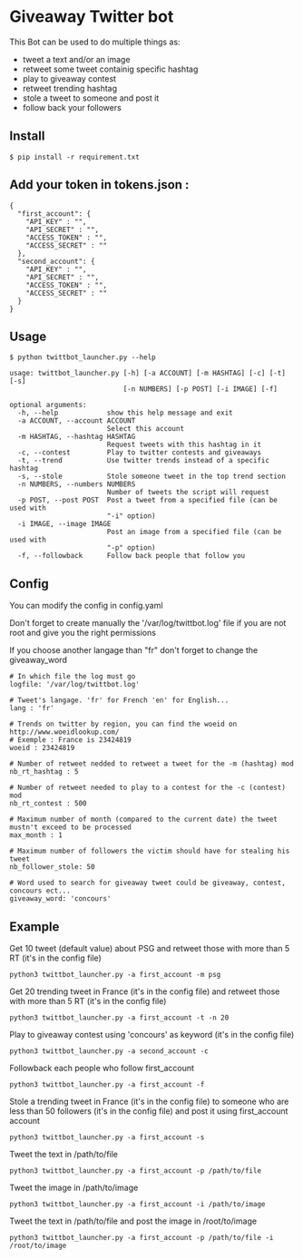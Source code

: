 # Giveaway Twitter bot
This Bot can be used to do multiple things as:
- tweet a text and/or an image
- retweet some tweet containig specific hashtag
- play to giveaway contest
- retweet trending hashtag
- stole a tweet to someone and post it
- follow back your followers

## Install

`$ pip install -r requirement.txt`

## Add your token in tokens.json :

```
{
  "first_account": {
    "API_KEY" : "",
    "API_SECRET" : "",
    "ACCESS_TOKEN" : "",
    "ACCESS_SECRET" : ""
  },
  "second_account": {
    "API_KEY" : "",
    "API_SECRET" : "",
    "ACCESS_TOKEN" : "",
    "ACCESS_SECRET" : ""
  }
}
```
## Usage
```
$ python twittbot_launcher.py --help

usage: twittbot_launcher.py [-h] [-a ACCOUNT] [-m HASHTAG] [-c] [-t] [-s]
                            [-n NUMBERS] [-p POST] [-i IMAGE] [-f]

optional arguments:
  -h, --help            show this help message and exit
  -a ACCOUNT, --account ACCOUNT
                        Select this account
  -m HASHTAG, --hashtag HASHTAG
                        Request tweets with this hashtag in it
  -c, --contest         Play to twitter contests and giveaways
  -t, --trend           Use twitter trends instead of a specific hashtag
  -s, --stole           Stole someone tweet in the top trend section
  -n NUMBERS, --numbers NUMBERS
                        Number of tweets the script will request
  -p POST, --post POST  Post a tweet from a specified file (can be used with
                        "-i" option)
  -i IMAGE, --image IMAGE
                        Post an image from a specified file (can be used with
                        "-p" option)
  -f, --followback      Follow back people that follow you
```

## Config
You can modify the config in config.yaml

Don't forget to create manually the '/var/log/twittbot.log' file if you are not root and give you the right permissions

If you choose another langage than "fr" don't forget to change the giveaway_word
```buildoutcfg
# In which file the log must go
logfile: '/var/log/twittbot.log'

# Tweet's langage. 'fr' for French 'en' for English...
lang : 'fr'

# Trends on twitter by region, you can find the woeid on http://www.woeidlookup.com/
# Exemple : France is 23424819
woeid : 23424819

# Number of retweet nedded to retweet a tweet for the -m (hashtag) mod
nb_rt_hashtag : 5

# Number of retweet needed to play to a contest for the -c (contest) mod
nb_rt_contest : 500

# Maximum number of month (compared to the current date) the tweet mustn't exceed to be processed
max_month : 1

# Maximum number of followers the victim should have for stealing his tweet
nb_follower_stole: 50

# Word used to search for giveaway tweet could be giveaway, contest, concours ect...
giveaway_word: 'concours'
```

## Example

Get 10 tweet (default value) about PSG and retweet those with more than 5 RT (it's in the config file)
```
python3 twittbot_launcher.py -a first_account -m psg
```

Get 20 trending tweet in France (it's in the config file) and retweet those with more than 5 RT (it's in the config file)
```
python3 twittbot_launcher.py -a first_account -t -n 20
```

Play to giveaway contest using 'concours' as keyword (it's in the config file)
```
python3 twittbot_launcher.py -a second_account -c 
```


Followback each people who follow first_account
```
python3 twittbot_launcher.py -a first_account -f
```


Stole a trending tweet in France (it's in the config file) to someone who are less than 50 followers (it's in the config file) and post it using first_account account
```
python3 twittbot_launcher.py -a first_account -s
```


Tweet the text in /path/to/file
```
python3 twittbot_launcher.py -a first_account -p /path/to/file
```

Tweet the image in /path/to/image
```
python3 twittbot_launcher.py -a first_account -i /path/to/image
```


Tweet the text in /path/to/file and post the image in /root/to/image
```
python3 twittbot_launcher.py -a first_account -p /path/to/file -i /root/to/image
```
